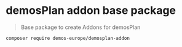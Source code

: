 # demosPlan addon base package

> Base package to create Addons for demosPlan

```bash
composer require demos-europe/demosplan-addon
```
